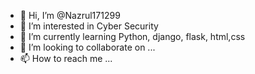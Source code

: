 - 👋 Hi, I’m @Nazrul171299
- 👀 I’m interested in Cyber Security
- 🌱 I’m currently learning Python, django, flask, html,css
- 💞️ I’m looking to collaborate on ...
- 📫 How to reach me ...

<!---
Nazrul171299/Nazrul171299 is a ✨ special ✨ repository because its `README.md` (this file) appears on your GitHub profile.
You can click the Preview link to take a look at your changes.
--->
